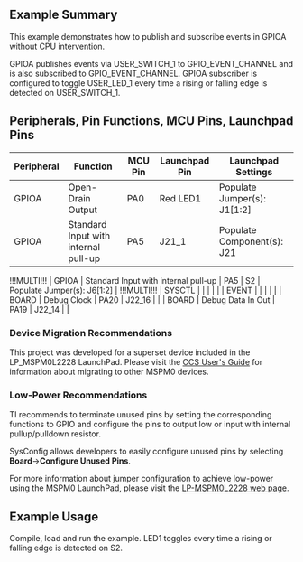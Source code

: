 ## Example Summary
This example demonstrates how to publish and subscribe events in GPIOA
without CPU intervention.

GPIOA publishes events via USER_SWITCH_1 to GPIO_EVENT_CHANNEL and is also
subscribed to GPIO_EVENT_CHANNEL. GPIOA subscriber is configured to toggle
USER_LED_1 every time a rising or falling edge is detected on USER_SWITCH_1.

## Peripherals, Pin Functions, MCU Pins, Launchpad Pins
| Peripheral | Function | MCU Pin | Launchpad Pin | Launchpad Settings |
| --- | --- | --- | --- | --- |
| GPIOA | Open-Drain Output | PA0 | Red LED1 | Populate Jumper(s): J1[1:2] |
| GPIOA | Standard Input with internal pull-up | PA5 | J21_1 | Populate Component(s): J21 |
 !!!MULTI!!!
| GPIOA | Standard Input with internal pull-up | PA5 | S2 | Populate Jumper(s): J6[1:2] |
 !!!MULTI!!!
| SYSCTL |  |  |  |  |
| EVENT |  |  |  |  |
| BOARD | Debug Clock | PA20 | J22_16 |  |
| BOARD | Debug Data In Out | PA19 | J22_14 |  |

### Device Migration Recommendations
This project was developed for a superset device included in the LP_MSPM0L2228 LaunchPad. Please
visit the [CCS User's Guide](https://software-dl.ti.com/msp430/esd/MSPM0-SDK/latest/docs/english/tools/ccs_ide_guide/doc_guide/doc_guide-srcs/ccs_ide_guide.html#sysconfig-project-migration)
for information about migrating to other MSPM0 devices.

### Low-Power Recommendations
TI recommends to terminate unused pins by setting the corresponding functions to
GPIO and configure the pins to output low or input with internal
pullup/pulldown resistor.

SysConfig allows developers to easily configure unused pins by selecting **Board**→**Configure Unused Pins**.

For more information about jumper configuration to achieve low-power using the
MSPM0 LaunchPad, please visit the [LP-MSPM0L2228 web page](https://www.ti.com/tool/LP-MSPM0L2228).

## Example Usage
Compile, load and run the example. LED1 toggles every time a rising or falling
edge is detected on S2.
